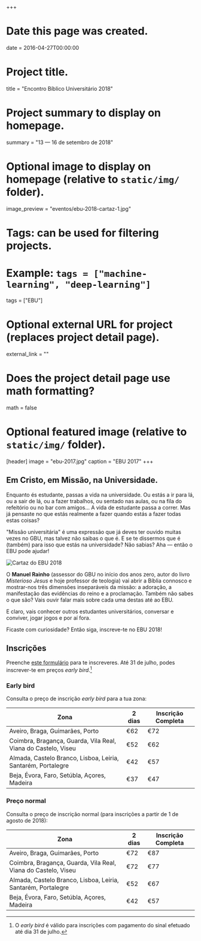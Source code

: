 +++
# Date this page was created.
date = 2016-04-27T00:00:00

# Project title.
title = "Encontro Bíblico Universitário 2018"

# Project summary to display on homepage.
summary = "13 — 16 de setembro de 2018"

# Optional image to display on homepage (relative to `static/img/` folder).
image_preview = "eventos/ebu-2018-cartaz-1.jpg"

# Tags: can be used for filtering projects.
# Example: `tags = ["machine-learning", "deep-learning"]`
tags = ["EBU"]

# Optional external URL for project (replaces project detail page).
external_link = ""

# Does the project detail page use math formatting?
math = false

# Optional featured image (relative to `static/img/` folder).
[header]
image = "ebu-2017.jpg"
caption = "EBU 2017"
+++

## Em Cristo, em Missão, na Universidade.

Enquanto és estudante, passas a vida na universidade. Ou estás a ir para lá, ou a sair de lá, ou a fazer trabalhos, ou sentado nas aulas, ou na fila do refeitório ou no bar com amigos… A vida de estudante passa a correr. Mas já pensaste no que estás realmente a fazer quando estás a fazer todas estas coisas?

"Missão universitária" é uma expressão que já deves ter ouvido muitas vezes no GBU, mas talvez não saibas o que é. E se te dissermos que é (também) para isso que estás na universidade? Não sabias? Aha — então o EBU pode ajudar!

![Cartaz do EBU 2018](/img/eventos/ebu-2018-cartaz.png)

O __Manuel Rainho__ (assessor do GBU no início dos anos zero, autor do livro _Misterioso Jesus_ e hoje professor de teologia) vai abrir a Bíblia connosco e mostrar-nos três dimensões inseparáveis da missão: a adoração, a manifestação das evidências do reino e a proclamação. Também não sabes o que são? Vais ouvir falar mais sobre cada uma destas até ao EBU.

E claro, vais conhecer outros estudantes universitários, conversar e conviver, jogar jogos e por aí fora.

Ficaste com curiosidade? Então siga, inscreve-te no EBU 2018!

## Inscrições

Preenche [este formulário][GBU form] para te inscreveres. Até 31 de julho, podes inscrever-te em preços _early bird_.[^1]

### Early bird

Consulta o preço de inscrição _early bird_ para a tua zona:

|Zona|2 dias|Inscrição Completa|
| ---| --- | --- |
|Aveiro, Braga, Guimarães, Porto|€62|€72|
|Coimbra, Bragança, Guarda, Vila Real, Viana do Castelo, Viseu|€52|€62|
|Almada, Castelo Branco, Lisboa, Leiria, Santarém, Portalegre|€42|€57|
|Beja, Évora, Faro, Setúbla, Açores, Madeira|€37|€47|

### Preço normal

Consulta o preço de inscrição normal (para inscrições a partir de 1 de agosto de 2018):

|Zona|2 dias|Inscrição Completa|
| ---| --- | --- |
|Aveiro, Braga, Guimarães, Porto|€72|€87|
|Coimbra, Bragança, Guarda, Vila Real, Viana do Castelo, Viseu|€72|€77|
|Almada, Castelo Branco, Lisboa, Leiria, Santarém, Portalegre|€52|€67|
|Beja, Évora, Faro, Setúbla, Açores, Madeira|€42|€57|

[^1]: O _early bird_ é válido para inscrições com pagamento do sinal efetuado até dia 31 de julho. 

[GBU form]:http://bit.ly/ebu2018
